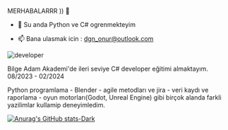 MERHABALARRR )) 👋


 - 🌱 Su anda Python ve C# ogrenmekteyim

- 📫  Bana ulasmak icin : dgn_onur@outlook.com 


![developer](https://github.com/importOnurDogan/importOnurDogan/assets/122278023/7b9c5f22-ecf7-4638-8565-cd3be5790a62)



Bilge Adam Akademi'de ileri seviye C# developer eğitimi almaktayım. 08/2023 - 02/2024

Python programlama - Blender - agile metodları ve jira - veri kaydı
ve raporlama - oyun motorları(Godot, Unreal Engine) gibi birçok
alanda farkli yazilimlar kullamip deneyimledim.

[![Anurag's GitHub stats-Dark](https://github-readme-stats.vercel.app/api?username=importOnurDogan&show_icons=true&theme=dark#gh-dark-mode-only)](https://github.com/importOnurDogan/github-readme-stats#gh-dark-mode-only)


